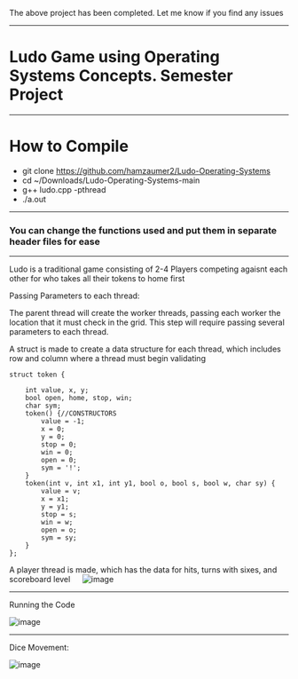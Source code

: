The above project has been completed. Let me know if you find any issues

***********************************************************************************************************************************

# Ludo Game using Operating Systems Concepts. Semester Project
__________________________________________________________________________________________________________________________________

# How to Compile
* git clone https://github.com/hamzaumer2/Ludo-Operating-Systems
*  cd ~/Downloads/Ludo-Operating-Systems-main
* g++ ludo.cpp -pthread
* ./a.out

*************************************************************************************************************************************
### You can change the functions used and put them in separate header files for ease
    
 ************************************************************************************************************************************
 
 
 Ludo is a traditional game consisting of 2-4 Players competing agaisnt each other for who takes all their tokens to home first
 
 Passing Parameters to each thread:

The parent thread will create the worker threads, passing each worker the location that it must check in the grid. This step will require passing several parameters to each thread.

A struct is made to create a data structure for each thread, which includes row and column where a thread must begin validating


    struct token {

        int value, x, y;
        bool open, home, stop, win;
        char sym;
        token() {//CONSTRUCTORS
            value = -1;
            x = 0;
            y = 0;
            stop = 0;
            win = 0;
            open = 0;
            sym = '!';
        }
        token(int v, int x1, int y1, bool o, bool s, bool w, char sy) {
            value = v;
            x = x1;
            y = y1;
            stop = s;
            win = w;
            open = o;
            sym = sy;
        }
    };


A player thread is made, which has the data for hits, turns with sixes, and scoreboard level
 
![image](https://user-images.githubusercontent.com/71342062/169860257-e94fa5c5-cad1-4069-9c44-1507caed862b.png)

--------------------------------------------------------------------------------------------------------------------------------------------


Running the Code

![image](https://user-images.githubusercontent.com/71342062/169882406-414544ff-9e4e-49a8-aa1d-25ebc2af3c8e.png)

______________________________________________________________________________________________________________________________________________

Dice Movement:

![image](https://user-images.githubusercontent.com/71342062/169882610-3844aedf-9007-4324-ab6d-e29d757f6a19.png)
